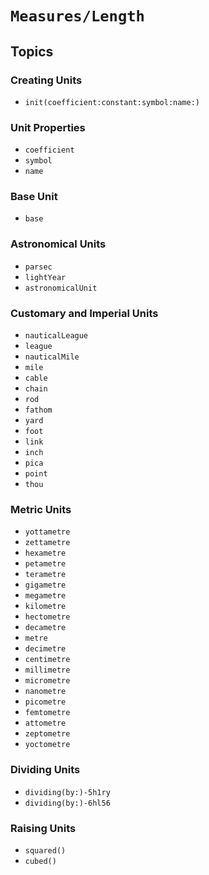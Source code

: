 # ``Measures/Length``

## Topics

### Creating Units

- ``init(coefficient:constant:symbol:name:)``

### Unit Properties

- ``coefficient``
- ``symbol``
- ``name``

### Base Unit

- ``base``

### Astronomical Units

- ``parsec``
- ``lightYear``
- ``astronomicalUnit``

### Customary and Imperial Units

- ``nauticalLeague``
- ``league``
- ``nauticalMile``
- ``mile``
- ``cable``
- ``chain``
- ``rod``
- ``fathom``
- ``yard``
- ``foot``
- ``link``
- ``inch``
- ``pica``
- ``point``
- ``thou``

### Metric Units

- ``yottametre``
- ``zettametre``
- ``hexametre``
- ``petametre``
- ``terametre``
- ``gigametre``
- ``megametre``
- ``kilometre``
- ``hectometre``
- ``decametre``
- ``metre``
- ``decimetre``
- ``centimetre``
- ``millimetre``
- ``micrometre``
- ``nanometre``
- ``picometre``
- ``femtometre``
- ``attometre``
- ``zeptometre``
- ``yoctometre``

### Dividing Units

- ``dividing(by:)-5h1ry``
- ``dividing(by:)-6hl56``

### Raising Units

- ``squared()``
- ``cubed()``
